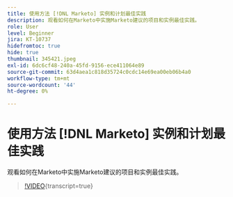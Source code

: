 ```yaml
---
title: 使用方法 [!DNL Marketo] 实例和计划最佳实践
description: 观看如何在Marketo中实施Marketo建议的项目和实例最佳实践。
role: User
level: Beginner
jira: KT-10737
hidefromtoc: true
hide: true
thumbnail: 345421.jpeg
exl-id: 6dc6cf48-240a-45fd-9156-ece411064e89
source-git-commit: 63d4aea1c818d35724c0cdc14e69ea00eb06b4a0
workflow-type: tm+mt
source-wordcount: '44'
ht-degree: 0%

---
```


# 使用方法 [!DNL Marketo] 实例和计划最佳实践

观看如何在Marketo中实施Marketo建议的项目和实例最佳实践。

>[!VIDEO](https://video.tv.adobe.com/v/345421/?quality=12&learn=on){transcript=true}
